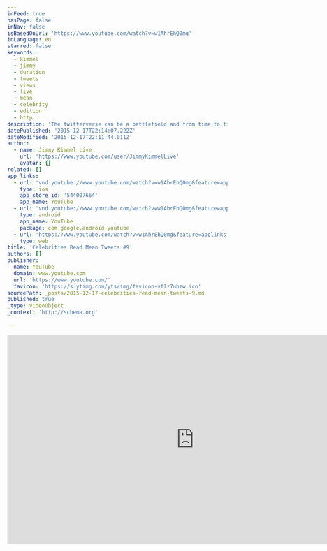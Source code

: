 ```yaml
---
inFeed: true
hasPage: false
inNav: false
isBasedOnUrl: 'https://www.youtube.com/watch?v=w1AhrEhQ0mg'
inLanguage: en
starred: false
keywords:
  - kimmel
  - jimmy
  - duration
  - tweets
  - views
  - live
  - mean
  - celebrity
  - edition
  - http
description: 'The twitterverse can be a battlefield and from time to time, we shine a light on the nasty things people post about celebrities by having those celebrities read them aloud.'
datePublished: '2015-12-17T22:14:07.222Z'
dateModified: '2015-12-17T22:11:44.011Z'
author:
  - name: Jimmy Kimmel Live
    url: 'https://www.youtube.com/user/JimmyKimmelLive'
    avatar: {}
related: []
app_links:
  - url: 'vnd.youtube://www.youtube.com/watch?v=w1AhrEhQ0mg&feature=applinks'
    type: ios
    app_store_id: '544007664'
    app_name: YouTube
  - url: 'vnd.youtube://www.youtube.com/watch?v=w1AhrEhQ0mg&feature=applinks'
    type: android
    app_name: YouTube
    package: com.google.android.youtube
  - url: 'https://www.youtube.com/watch?v=w1AhrEhQ0mg&feature=applinks'
    type: web
title: 'Celebrities Read Mean Tweets #9'
authors: []
publisher:
  name: YouTube
  domain: www.youtube.com
  url: 'https://www.youtube.com/'
  favicon: 'https://s.ytimg.com/yts/img/favicon-vflz7uhzw.ico'
sourcePath: _posts/2015-12-17-celebrities-read-mean-tweets-9.md
published: true
_type: VideoObject
_context: 'http://schema.org'

---
```

<iframe src="https://cdn.embedly.com/widgets/media.html?src=https%3A%2F%2Fwww.youtube.com%2Fembed%2Fw1AhrEhQ0mg%3Ffeature%3Doembed&amp;url=https%3A%2F%2Fwww.youtube.com%2Fwatch%3Fv%3Dw1AhrEhQ0mg&amp;image=https%3A%2F%2Fi.ytimg.com%2Fvi%2Fw1AhrEhQ0mg%2Fhqdefault.jpg&amp;key=b7d04c9b404c499eba89ee7072e1c4f7&amp;type=text%2Fhtml&amp;schema=youtube" width="854" height="480" scrolling="no" frameborder="0" allowfullscreen="allowfullscreen" style=""></iframe>